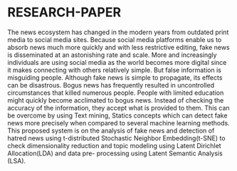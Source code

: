# RESEARCH-PAPER
The news ecosystem has changed in the
modern years from outdated print media to social media sites.
Because social media platforms enable us to absorb news much
more quickly and with less restrictive editing, fake news is
disseminated at an astonishing rate and scale. More and
increasingly individuals are using social media as the world
becomes more digital since it makes connecting with others
relatively simple. But false information is misguiding people.
Although fake news is simple to propagate, its effects can be
disastrous. Bogus news has frequently resulted in uncontrolled
circumstances that killed numerous people. People with limited
education might quickly become acclimated to bogus news.
Instead of checking the accuracy of the information, they accept
what is provided to them. This can be overcome by using Text
mining, Statics concepts which can detect fake news more
precisely when compared to several machine learning methods.
This proposed system is on the analysis of fake news and detection
of hatred news using t-distributed Stochastic Neighbor
Embedding(t-SNE) to check dimensionality reduction and topic
modeling using Latent Dirichlet Allocation(LDA) and data pre-
processing using Latent Semantic Analysis (LSA).
